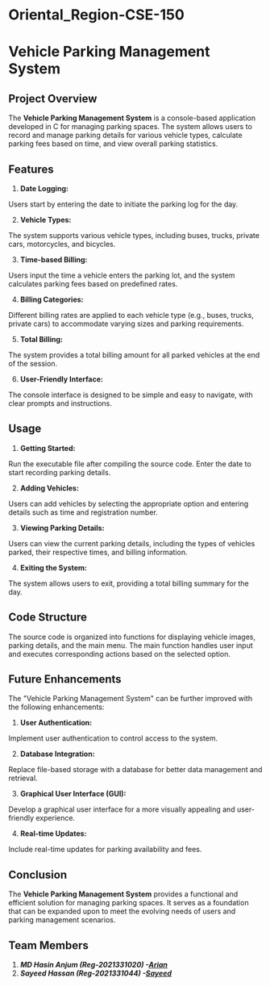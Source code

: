 # Oriental_Region-CSE-150


# Vehicle Parking Management System




## Project Overview

The **Vehicle Parking Management System** is a console-based application developed in C for managing parking spaces. The system allows users to record and manage parking details for various vehicle types, calculate parking fees based on time, and view overall parking statistics.


## Features

1. **Date Logging:**

Users start by entering the date to initiate the parking log for the day.

2. **Vehicle Types:**

The system supports various vehicle types, including buses, trucks, private cars, motorcycles, and bicycles.

3. **Time-based Billing:**

Users input the time a vehicle enters the parking lot, and the system calculates parking fees based on predefined rates.

4. **Billing Categories:**

Different billing rates are applied to each vehicle type (e.g., buses, trucks, private cars) to accommodate varying sizes and parking requirements.

5. **Total Billing:**

The system provides a total billing amount for all parked vehicles at the end of the session.

6. **User-Friendly Interface:**

The console interface is designed to be simple and easy to navigate, with clear prompts and instructions.
## Usage

1. **Getting Started:**

Run the executable file after compiling the source code.
Enter the date to start recording parking details.

2. **Adding Vehicles:**

Users can add vehicles by selecting the appropriate option and entering details such as time and registration number.

3. **Viewing Parking Details:**

Users can view the current parking details, including the types of vehicles parked, their respective times, and billing information.

4. **Exiting the System:**

The system allows users to exit, providing a total billing summary for the day.
## Code Structure

The source code is organized into functions for displaying vehicle images, parking details, and the main menu. The main function handles user input and executes corresponding actions based on the selected option.
## Future Enhancements

The "Vehicle Parking Management System" can be further improved with the following enhancements:

1. **User Authentication:**

Implement user authentication to control access to the system.

2. **Database Integration:**

Replace file-based storage with a database for better data management and retrieval.

3. **Graphical User Interface (GUI):**

Develop a graphical user interface for a more visually appealing and user-friendly experience.

4. **Real-time Updates:**

Include real-time updates for parking availability and fees.
## Conclusion

The **Vehicle Parking Management System** provides a functional and efficient solution for managing parking spaces. It serves as a foundation that can be expanded upon to meet the evolving needs of users and parking management scenarios.
## Team Members

1. **_MD Hasin Anjum (Reg-2021331020) -[Arian](https://github.com/pillowarian)_**
2. **_Sayeed Hassan  (Reg-2021331044) -[Sayeed](https://github.com/Sayeed-1207)_**
